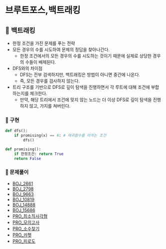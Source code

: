 # 브루트포스,백트래킹

## 📑 백트래킹

- 한정 조건을 가진 문제를 푸는 전략
- 모든 경우의 수를 시도하여 문제의 정답을 찾아나간다.
  - 한정 조건에서의 모든 경우의 수를 시도하는 것이기 때문에 실제로 상당한 경우의 수들이 배제된다.
- DFS와의 차이점
  - DFS는 전부 검색하지만, 백트래킹은 방법이 아니면 중간에 나온다.
  - 즉, 모든 경우를 검사하지 않는다.
- 트리 구조를 기반으로 DFS로 깊이 탐색을 진행하면서 각 루트에 대해 조건에 부합하는지를 체크한다.
  - 만약, 해당 트리에서 조건에 맞지 않는 노드는 더 이상 DFS로 깊이 탐색을 진행하지 않고, 가지를 쳐버린다.

### 🧷 구현

```py
def dfs():
	if promising(x) == 4: # 재귀함수를 마치는 조건
		dfs()

def promising():
    if 한정조건: return True
    return False
```

### 🫧 문제풀이

- [BOJ_2661](../boj/2661.ipynb)
- [BOJ_2798](../boj/2798.ipynb)
- [BOJ_9663](../boj/9663.ipynb)
- [BOJ_10819](../boj/10819.ipynb)
- [BOJ_14888](../boj/14888.ipynb)
  <!-- - [BOJ_14889](../boj/14889.ipynb) -->
  <!-- - [BOJ_15684](../boj/15684.ipynb) -->
- [BOJ_15686](../boj/15686.ipynb)
- [PRO\_최소직사각형](../programmers/%EC%B5%9C%EC%86%8C%EC%A7%81%EC%82%AC%EA%B0%81%ED%98%95.ipynb)
- [PRO\_모의고사](../programmers/%EB%AA%A8%EC%9D%98%EA%B3%A0%EC%82%AC.ipynb)
- [PRO\_소수찾기](../programmers/%EC%86%8C%EC%88%98%EC%B0%BE%EA%B8%B0.ipynb)
- [PRO\_카펫](../programmers/%EC%B9%B4%ED%8E%AB.ipynb)
- [PRO\_피로도](../programmers/%ED%94%BC%EB%A1%9C%EB%8F%84.ipynb)
